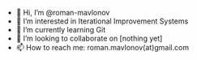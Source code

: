 - 👋 Hi, I’m @roman-mavlonov
- 👀 I’m interested in Iterational Improvement Systems
- 🌱 I’m currently learning Git
- 💞️ I’m looking to collaborate on [nothing yet]
- 📫 How to reach me: roman.mavlonov(at)gmail.com

<!---
roman-mavlonov/roman-mavlonov is a ✨ special ✨ repository because its `README.md` (this file) appears on your GitHub profile.
You can click the Preview link to take a look at your changes.
--->
